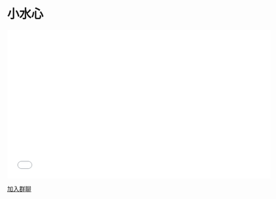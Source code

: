 # 小水心

<!-- 设置高度为宽度的指定比例，参考答案 -->
<iframe
    style="width: 64vw;height: 36vw;"
    src="//www.bilibili.com/blackboard/live/live-activity-player.html?cid=8995699&quality=0"
    frameborder="no" framespacing="0"
    scrolling="no"
    allow="autoplay; encrypted-media"
    allowfullscreen="true">
</iframe>

<a href="http://qm.qq.com/cgi-bin/qm/qr?_wv=1027&k=M83nmoYGGBD1UI9lv-EX_PTvAL_EN3sy&authKey=U6N%2B7yaEUzVTcWUjPJ3FN7qPCP2pfX4AARzai3ZMXy7EO7yXTOeDfE3jJEWGiENO&noverify=0&group_code=717756497" target="_blank">加入群聊</a>
